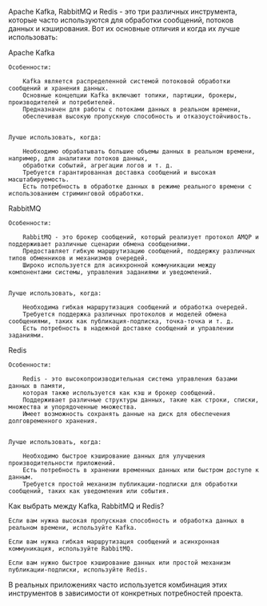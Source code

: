 Apache Kafka, RabbitMQ и Redis - это три различных инструмента, которые часто используются для обработки сообщений, 
потоков данных и кэширования. Вот их основные отличия и когда их лучше использовать:

Apache Kafka

    Особенности:
    
        Kafka является распределенной системой потоковой обработки сообщений и хранения данных.
        Основные концепции Kafka включают топики, партиции, брокеры, производителей и потребителей.
        Предназначен для работы с потоками данных в реальном времени, 
        обеспечивая высокую пропускную способность и отказоустойчивость.

    
    Лучше использовать, когда:
    
        Необходимо обрабатывать большие объемы данных в реальном времени, например, для аналитики потоков данных, 
        обработки событий, агрегации логов и т. д.
        Требуется гарантированная доставка сообщений и высокая масштабируемость.
        Есть потребность в обработке данных в режиме реального времени с использованием стриминговой обработки.


RabbitMQ

    Особенности:
    
        RabbitMQ - это брокер сообщений, который реализует протокол AMQP и поддерживает различные сценарии обмена сообщениями.
        Предоставляет гибкую маршрутизацию сообщений, поддержку различных типов обменников и механизмов очередей.
        Широко используется для асинхронной коммуникации между компонентами системы, управления заданиями и уведомлений.

    
    Лучше использовать, когда:
    
        Необходима гибкая маршрутизация сообщений и обработка очередей.
        Требуется поддержка различных протоколов и моделей обмена сообщениями, таких как публикация-подписка, точка-точка и т. д.
        Есть потребность в надежной доставке сообщений и управлении заданиями.


Redis

    Особенности:
    
        Redis - это высокопроизводительная система управления базами данных в памяти, 
        которая также используется как кэш и брокер сообщений.
        Поддерживает различные структуры данных, такие как строки, списки, множества и упорядоченные множества.
        Имеет возможность сохранять данные на диск для обеспечения долговременного хранения.

    
    Лучше использовать, когда:
    
        Необходимо быстрое кэширование данных для улучшения производительности приложений.
        Есть потребность в хранении временных данных или быстром доступе к данным.
        Требуется простой механизм публикации-подписки для обработки сообщений, таких как уведомления или события.


    
Как выбрать между Kafka, RabbitMQ и Redis?

    Если вам нужна высокая пропускная способность и обработка данных в реальном времени, используйте Kafka.

    Если вам нужна гибкая маршрутизация сообщений и асинхронная коммуникация, используйте RabbitMQ.

    Если вам нужно быстрое кэширование данных или простой механизм публикации-подписки, используйте Redis.


В реальных приложениях часто используется комбинация этих инструментов в зависимости от конкретных потребностей проекта.
